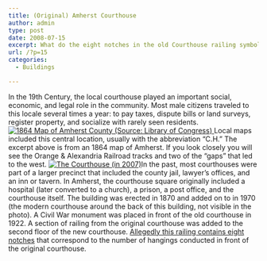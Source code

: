 ```yaml
---
title: (Original) Amherst Courthouse
author: admin
type: post
date: 2008-07-15
excerpt: What do the eight notches in the old Courthouse railing symbolize....
url: /?p=15
categories:
  - Buildings

---
```

In the 19th Century, the local courthouse played an important social, economic, and legal role in the community. Most male citizens traveled to this locale several times a year: to pay taxes, dispute bills or land surveys, register property, and socialize with rarely seen residents. <a href="http://www.locohistory.org/blog/amherst/?attachment_id=16" rel="attachment wp-att-16" title="1864 Map of Amherst County (Source: Library of Congress)"><img src="http://www.locohistory.org/blog/amherst/wp-content/uploads/2008/07/amhcthse_map.jpg" alt="1864 Map of Amherst County (Source: Library of Congress)" /> </a>Local maps included this central location, usually with the abbreviation &#8220;C.H.&#8221; The excerpt above is from an 1864 map of Amherst. If you look closely you will see the Orange & Alexandria Railroad tracks and two of the &#8220;gaps&#8221; that led to the west. <a href="http://www.locohistory.org/blog/amherst/?attachment_id=17" rel="attachment wp-att-17" title="The Courthouse (in 2007)"><img src="http://www.locohistory.org/blog/amherst/wp-content/uploads/2008/07/amhcthse.jpg" alt="The Courthouse (in 2007)" /></a>In the past, most courthouses were part of a larger precinct that included the county jail, lawyer&#8217;s offices, and an inn or tavern. In Amherst, the courthouse square originally included a hospital (later converted to a church), a prison, a post office, and the courthouse itself. The building was erected in 1870 and added on to in 1970 (the modern courthouse around the back of this building, not visible in the photo). A Civil War monument was placed in front of the old courthouse in 1922. A section of railing from the original courthouse was added to the second floor of the new courthouse. <a href="http://www.virginiacourthouses.com/Amherst/Amherst.htm" target="_blank">Allegedly this railing contains eight notches</a> that correspond to the number of hangings conducted in front of the original courthouse.
